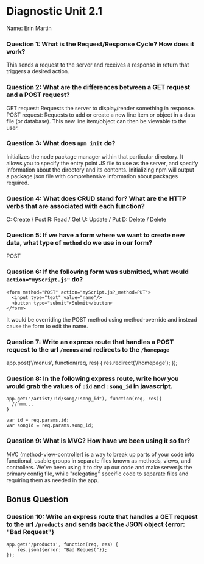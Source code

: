 # Diagnostic Unit 2.1
Name: Erin Martin

### Question 1: What is the Request/Response Cycle?  How does it work?

This sends a request to the server and receives a response in return that triggers a desired action.

### Question 2: What are the differences between a GET request and a POST request?

GET request: Requests the server to display/render something in response.
POST request: Requests to add or create a new line item or object in a data file (or database). This new line item/object can then be viewable to the user.

### Question 3: What does `npm init` do?

Initializes the node package manager within that particular directory. It allows you to specify the entry point JS file to use as the server, and specify information about the directory and its contents. Initializing npm will output a package.json file with comprehensive information about packages required.

### Question 4: What does CRUD stand for?  What are the HTTP verbs that are associated with each function?

C: Create / Post
R: Read / Get
U: Update / Put
D: Delete / Delete

### Question 5: If we have a form where we want to create new data, what type of `method` do we use in our form?  

POST

### Question 6: If the following form was submitted, what would `action="myScript.js"` do?

```
<form method="POST" action="myScript.js?_method=PUT">
  <input type="text" value="name"/>
  <button type="submit">Submit</button>
</form>
```

It would be overriding the POST method using method-override and instead cause the form to edit the name.

### Question 7: Write an express route that handles a POST request to the url `/menus` and redirects to the `/homepage`

app.post('/menus', function(req, res) {
    res.redirect('/homepage');
});

### Question 8: In the following express route, write how you would grab the values of `:id` and `:song_id` in javascript.

```
app.get("/artist/:id/song/:song_id"), function(req, res){
  //hmm...
}
```

```
var id = req.params.id;
var songId = req.params.song_id;
```

### Question 9: What is MVC? How have we been using it so far?
MVC (method-view-controller) is a way to break up parts of your code into functional, usable groups in separate files known as methods, views, and controllers. We've been using it to dry up our code and make server.js the primary config file, while "relegating" specific code to separate files and requiring them as needed in the app.

## Bonus Question

### Question 10: Write an express route that handles a GET request to the url `/products` and sends back the JSON object {error: "Bad Request"}

```
app.get('/products', function(req, res) {
    res.json({error: "Bad Request"});
});
```
